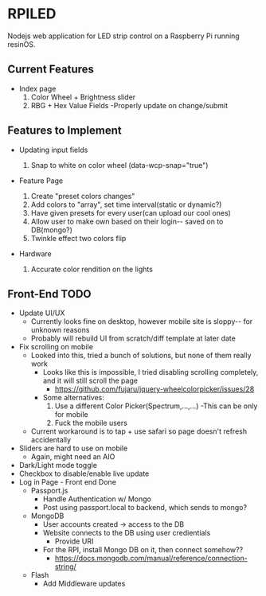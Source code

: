 # RPILED
Nodejs web application for LED strip control on a Raspberry Pi running resinOS. 

## Current Features
- Index page
    1. Color Wheel + Brightness slider
    2. RBG + Hex Value Fields
        -Properly update on change/submit

## Features to Implement
- Updating input fields
    1. Snap to white on color wheel (data-wcp-snap="true")

- Feature Page
    1. Create "preset colors changes"
    2. Add colors to "array", set time interval(static or dynamic?)
    3. Have given presets for every user(can upload our cool ones)
    4. Allow user to make own based on their login-- saved on to DB(mongo?)
    5. Twinkle effect two colors flip
    
- Hardware
    1. Accurate color rendition on the lights

## Front-End TODO
- Update UI/UX
    - Currently looks fine on desktop, however mobile site is sloppy-- for unknown reasons
    - Probably will rebuild UI from scratch/diff template at later date
- Fix scrolling on mobile
    - Looked into this, tried a bunch of solutions, but none of them really work
        - Looks like this is impossible, I tried disabling scrolling completely, and it will still scroll the page
            - https://github.com/fujaru/jquery-wheelcolorpicker/issues/28
        - Some alternatives: 
            1. Use a different Color Picker(Spectrum,...,...)
                -This can be only for mobile
            2. Fuck the mobile users
    - Current workaround is to tap + use safari so page doesn't refresh accidentally
- Sliders are hard to use on mobile
    - Again, might need an AIO
- Dark/Light mode toggle
- Checkbox to disable/enable live update
- Log in Page - Front end Done
    - Passport.js
        - Handle Authentication w/ Mongo
        - Post using passport.local to backend, which sends to mongo?
    - MongoDB
        - User accounts created -> access to the DB
        - Website connects to the DB using user credientials
            - Provide URI
        - For the RPI, install Mongo DB on it, then connect somehow??
            - https://docs.mongodb.com/manual/reference/connection-string/
    - Flash
        - Add Middleware updates
    



